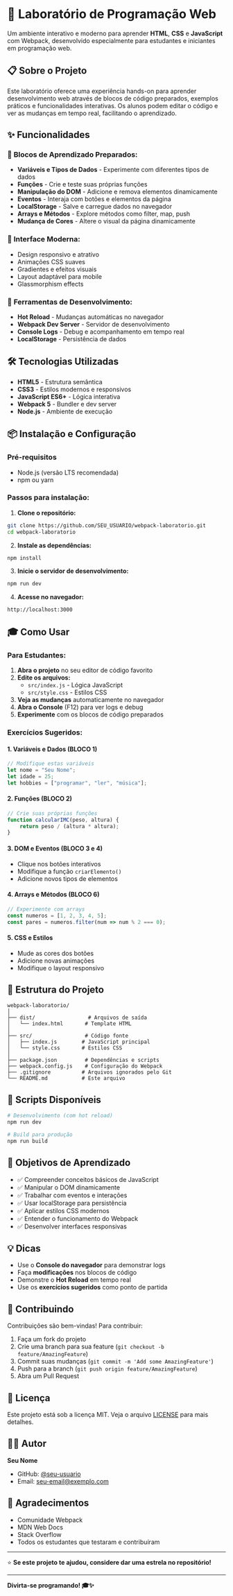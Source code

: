 # 🚀 Laboratório de Programação Web

Um ambiente interativo e moderno para aprender **HTML**, **CSS** e **JavaScript** com Webpack, desenvolvido especialmente para estudantes e iniciantes em programação web.

## 📋 Sobre o Projeto

Este laboratório oferece uma experiência hands-on para aprender desenvolvimento web através de blocos de código preparados, exemplos práticos e funcionalidades interativas. Os alunos podem editar o código e ver as mudanças em tempo real, facilitando o aprendizado.

## ✨ Funcionalidades

### 🎯 **Blocos de Aprendizado Preparados:**
- **Variáveis e Tipos de Dados** - Experimente com diferentes tipos de dados
- **Funções** - Crie e teste suas próprias funções
- **Manipulação do DOM** - Adicione e remova elementos dinamicamente
- **Eventos** - Interaja com botões e elementos da página
- **LocalStorage** - Salve e carregue dados no navegador
- **Arrays e Métodos** - Explore métodos como filter, map, push
- **Mudança de Cores** - Altere o visual da página dinamicamente

### 🎨 **Interface Moderna:**
- Design responsivo e atrativo
- Animações CSS suaves
- Gradientes e efeitos visuais
- Layout adaptável para mobile
- Glassmorphism effects

### 🔧 **Ferramentas de Desenvolvimento:**
- **Hot Reload** - Mudanças automáticas no navegador
- **Webpack Dev Server** - Servidor de desenvolvimento
- **Console Logs** - Debug e acompanhamento em tempo real
- **LocalStorage** - Persistência de dados

## 🛠️ Tecnologias Utilizadas

- **HTML5** - Estrutura semântica
- **CSS3** - Estilos modernos e responsivos
- **JavaScript ES6+** - Lógica interativa
- **Webpack 5** - Bundler e dev server
- **Node.js** - Ambiente de execução

## 📦 Instalação e Configuração

### Pré-requisitos
- Node.js (versão LTS recomendada)
- npm ou yarn

### Passos para instalação:

1. **Clone o repositório:**
```bash
git clone https://github.com/SEU_USUARIO/webpack-laboratorio.git
cd webpack-laboratorio
```

2. **Instale as dependências:**
```bash
npm install
```

3. **Inicie o servidor de desenvolvimento:**
```bash
npm run dev
```

4. **Acesse no navegador:**
```
http://localhost:3000
```

## 🎓 Como Usar

### Para Estudantes:

1. **Abra o projeto** no seu editor de código favorito
2. **Edite os arquivos:**
   - `src/index.js` - Lógica JavaScript
   - `src/style.css` - Estilos CSS
3. **Veja as mudanças** automaticamente no navegador
4. **Abra o Console** (F12) para ver logs e debug
5. **Experimente** com os blocos de código preparados

### Exercícios Sugeridos:

#### 1. **Variáveis e Dados** (BLOCO 1)
```javascript
// Modifique estas variáveis
let nome = "Seu Nome";
let idade = 25;
let hobbies = ["programar", "ler", "música"];
```

#### 2. **Funções** (BLOCO 2)
```javascript
// Crie suas próprias funções
function calcularIMC(peso, altura) {
    return peso / (altura * altura);
}
```

#### 3. **DOM e Eventos** (BLOCO 3 e 4)
- Clique nos botões interativos
- Modifique a função `criarElemento()`
- Adicione novos tipos de elementos

#### 4. **Arrays e Métodos** (BLOCO 6)
```javascript
// Experimente com arrays
const numeros = [1, 2, 3, 4, 5];
const pares = numeros.filter(num => num % 2 === 0);
```

#### 5. **CSS e Estilos**
- Mude as cores dos botões
- Adicione novas animações
- Modifique o layout responsivo

## 📁 Estrutura do Projeto

```
webpack-laboratorio/
│
├── dist/                 # Arquivos de saída
│   └── index.html       # Template HTML
│
├── src/                 # Código fonte
│   ├── index.js        # JavaScript principal
│   └── style.css       # Estilos CSS
│
├── package.json         # Dependências e scripts
├── webpack.config.js    # Configuração do Webpack
├── .gitignore          # Arquivos ignorados pelo Git
└── README.md           # Este arquivo
```

## 🚀 Scripts Disponíveis

```bash
# Desenvolvimento (com hot reload)
npm run dev

# Build para produção
npm run build
```

## 🎯 Objetivos de Aprendizado

- ✅ Compreender conceitos básicos de JavaScript
- ✅ Manipular o DOM dinamicamente
- ✅ Trabalhar com eventos e interações
- ✅ Usar localStorage para persistência
- ✅ Aplicar estilos CSS modernos
- ✅ Entender o funcionamento do Webpack
- ✅ Desenvolver interfaces responsivas

## 💡 Dicas

- Use o **Console do navegador** para demonstrar logs
- Faça **modificações** nos blocos de código
- Demonstre o **Hot Reload** em tempo real
- Use os **exercícios sugeridos** como ponto de partida

## 🤝 Contribuindo

Contribuições são bem-vindas! Para contribuir:

1. Faça um fork do projeto
2. Crie uma branch para sua feature (`git checkout -b feature/AmazingFeature`)
3. Commit suas mudanças (`git commit -m 'Add some AmazingFeature'`)
4. Push para a branch (`git push origin feature/AmazingFeature`)
5. Abra um Pull Request

## 📝 Licença

Este projeto está sob a licença MIT. Veja o arquivo [LICENSE](LICENSE) para mais detalhes.

## 👨‍💻 Autor

**Seu Nome**
- GitHub: [@seu-usuario](https://github.com/seu-usuario)
- Email: seu-email@exemplo.com

## 🙏 Agradecimentos

- Comunidade Webpack
- MDN Web Docs
- Stack Overflow
- Todos os estudantes que testaram e contribuíram

---

⭐ **Se este projeto te ajudou, considere dar uma estrela no repositório!**

---

**Divirta-se programando! 🎓✨** 